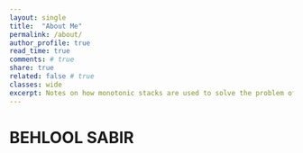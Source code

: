```yaml
---
layout: single
title:  "About Me"
permalink: /about/
author_profile: true
read_time: true
comments: # true
share: true
related: false # true
classes: wide
excerpt: Notes on how monotonic stacks are used to solve the problem of computing next greater intervals in linear time.
---
```


# BEHLOOL SABIR 